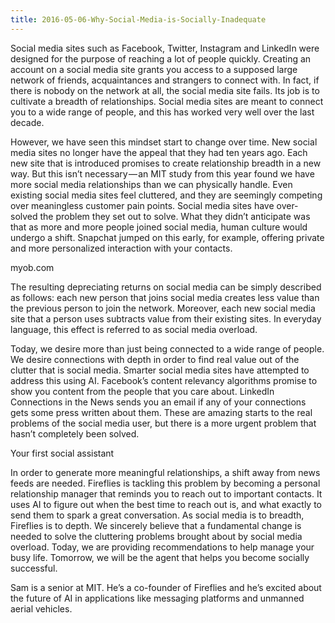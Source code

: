 ```yaml
---
title: 2016-05-06-Why-Social-Media-is-Socially-Inadequate
---
```


Social media sites such as Facebook, Twitter, Instagram and LinkedIn were designed for the purpose of reaching a lot of people quickly. Creating an account on a social media site grants you access to a supposed large network of friends, acquaintances and strangers to connect with. In fact, if there is nobody on the network at all, the social media site fails. Its job is to cultivate a breadth of relationships. Social media sites are meant to connect you to a wide range of people, and this has worked very well over the last decade.

However, we have seen this mindset start to change over time. New social media sites no longer have the appeal that they had ten years ago. Each new site that is introduced promises to create relationship breadth in a new way. But this isn’t necessary — an MIT study from this year found we have more social media relationships than we can physically handle. Even existing social media sites feel cluttered, and they are seemingly competing over meaningless customer pain points. Social media sites have over-solved the problem they set out to solve. What they didn’t anticipate was that as more and more people joined social media, human culture would undergo a shift. Snapchat jumped on this early, for example, offering private and more personalized interaction with your contacts.

myob.com

The resulting depreciating returns on social media can be simply described as follows: each new person that joins social media creates less value than the previous person to join the network. Moreover, each new social media site that a person uses subtracts value from their existing sites. In everyday language, this effect is referred to as social media overload.

Today, we desire more than just being connected to a wide range of people. We desire connections with depth in order to find real value out of the clutter that is social media. Smarter social media sites have attempted to address this using AI. Facebook’s content relevancy algorithms promise to show you content from the people that you care about. LinkedIn Connections in the News sends you an email if any of your connections gets some press written about them. These are amazing starts to the real problems of the social media user, but there is a more urgent problem that hasn’t completely been solved.

Your first social assistant

In order to generate more meaningful relationships, a shift away from news feeds are needed. Fireflies is tackling this problem by becoming a personal relationship manager that reminds you to reach out to important contacts. It uses AI to figure out when the best time to reach out is, and what exactly to send them to spark a great conversation. As social media is to breadth, Fireflies is to depth. We sincerely believe that a fundamental change is needed to solve the cluttering problems brought about by social media overload. Today, we are providing recommendations to help manage your busy life. Tomorrow, we will be the agent that helps you become socially successful.

Sam is a senior at MIT. He’s a co-founder of Fireflies and he’s excited about the future of AI in applications like messaging platforms and unmanned aerial vehicles.
